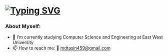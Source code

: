 #  [![Typing SVG](https://readme-typing-svg.herokuapp.com?color=%23F727A9&lines=Hi+there%2C+I'm+Tahsin)](https://git.io/typing-svg)

### About Myself:

- 🔭 I’m currently studying Computer Science and Engineering at East West University
- 📫 How to reach me:
  :e-mail: mdtasin459@gmail.com




